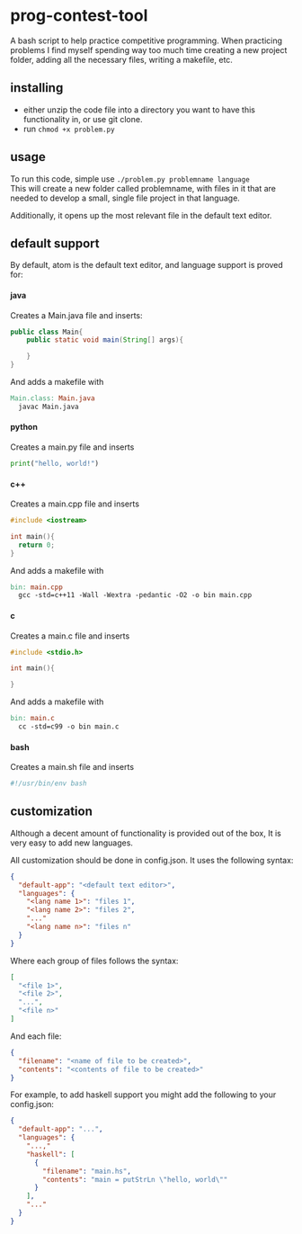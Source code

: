 # prog-contest-tool
A bash script to help practice competitive programming. When practicing problems I find myself spending way too much time creating a new project folder, adding all the necessary files, writing a makefile, etc.

## installing
* either unzip the code file into a directory you want to have this functionality in, or use git clone.
* run ```chmod +x problem.py```

## usage
To run this code, simple use ```./problem.py problemname language```\
This will create a new folder called problemname, with files in it that are needed to develop a small, single file project in that language.

Additionally, it opens up the most relevant file in the default text editor.

## default support
By default, atom is the default text editor, and language support is proved for:

#### java
Creates a Main.java file and inserts:
```java
public class Main{
    public static void main(String[] args){

    }
}
```

And adds a makefile with
```makefile
Main.class: Main.java
  javac Main.java
```

#### python
Creates a main.py file and inserts
```python
print("hello, world!")
```

#### c++
Creates a main.cpp file and inserts
```cpp
#include <iostream>

int main(){
  return 0;
}
```

And adds a makefile with
```makefile
bin: main.cpp
  gcc -std=c++11 -Wall -Wextra -pedantic -O2 -o bin main.cpp
```

#### c
Creates a main.c file and inserts
```c
#include <stdio.h>

int main(){

}
```

And adds a makefile with
```makefile
bin: main.c
  cc -std=c99 -o bin main.c

```

#### bash
Creates a main.sh file and inserts
```bash
#!/usr/bin/env bash
```

## customization
Although a decent amount of functionality is provided out of the box, It is very easy to add new languages.

All customization should be done in config.json. It uses the following syntax:
```json
{
  "default-app": "<default text editor>",
  "languages": {
    "<lang name 1>": "files 1",
    "<lang name 2>": "files 2",
    "..."
    "<lang name n>": "files n"
  }
}
```

Where each group of files follows the syntax:
```json
[
  "<file 1>",
  "<file 2>",
  "...",
  "<file n>"
]
```

And each file:
```json
{
  "filename": "<name of file to be created>",
  "contents": "<contents of file to be created>"
}
```

For example, to add haskell support you might add the following to your config.json:

```json
{
  "default-app": "...",
  "languages": {
    "...,"
    "haskell": [
      {
        "filename": "main.hs",
        "contents": "main = putStrLn \"hello, world\""
      }
    ],
    "..."
  }
}
